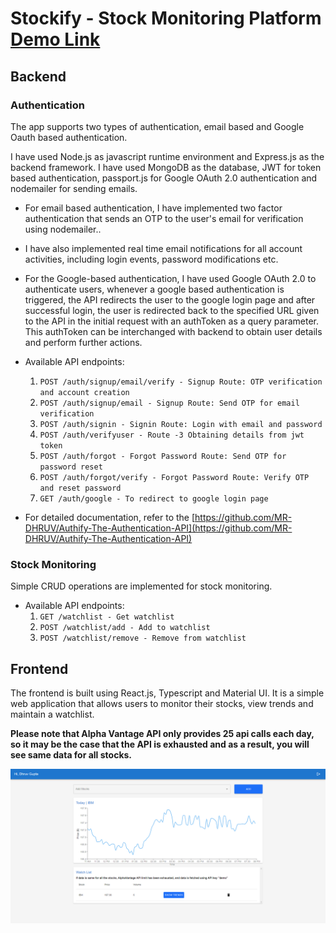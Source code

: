 # Stockify - Stock Monitoring Platform [Demo Link](https://task-blendnet-ai.vercel.app/)

## Backend
### Authentication
The app supports two types of authentication, email based and Google Oauth based authentication. 

I have used Node.js as javascript runtime environment and Express.js as the backend framework. I have used MongoDB as the database, JWT for token based authentication, passport.js for Google OAuth 2.0 authentication and nodemailer for sending emails.

- For email based authentication, I have implemented two factor authentication that sends an OTP to the user's email for verification using nodemailer..
- I have also implemented real time email notifications for all account activities, including login events, password modifications etc.
- For the Google-based authentication, I have used Google OAuth 2.0 to authenticate users, whenever a google based authentication is triggered, the API redirects the user to the google login page and after successful login, the user is redirected back to the specified URL given to the API in the initial request with an authToken as a query parameter. This authToken can be interchanged with backend to obtain user details and perform further actions.

- Available API endpoints:
    1. ``` POST /auth/signup/email/verify - Signup Route: OTP verification and account creation ```
    2. ``` POST /auth/signup/email - Signup Route: Send OTP for email verification ```
    3. ``` POST /auth/signin - Signin Route: Login with email and password ```
    4. ``` POST /auth/verifyuser - Route -3 Obtaining details from jwt token ```
    5. ``` POST /auth/forgot - Forgot Password Route: Send OTP for password reset ```
    6. ``` POST /auth/forgot/verify - Forgot Password Route: Verify OTP and reset password ```
    6. ``` GET /auth/google - To redirect to google login page ```

- For detailed documentation, refer to the [https://github.com/MR-DHRUV/Authify-The-Authentication-API](https://github.com/MR-DHRUV/Authify-The-Authentication-API)


### Stock Monitoring
Simple CRUD operations are implemented for stock monitoring. 

- Available API endpoints:
    1. ``` GET /watchlist - Get watchlist ```
    2. ``` POST /watchlist/add - Add to watchlist ```
    3. ``` POST /watchlist/remove - Remove from watchlist ```

## Frontend
The frontend is built using React.js, Typescript and Material UI. It is a simple web application that allows users to monitor their stocks, view trends and maintain a watchlist.

<strong>
Please note that Alpha Vantage API only provides 25 api calls each day, so it may be the case that the API is exhausted and as a result,  you will see same data for all stocks.
</strong>

![alt text](image.png)
